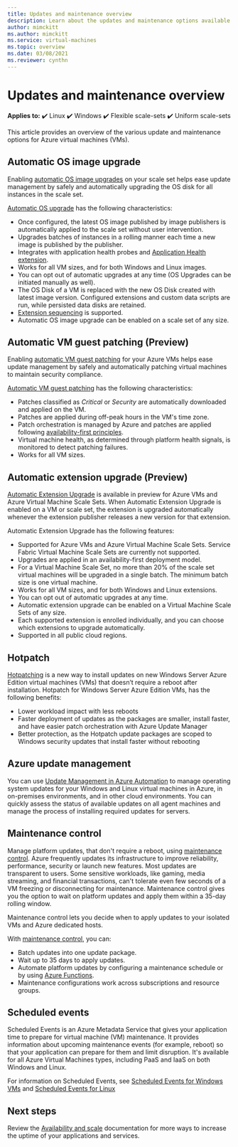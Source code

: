 ```yaml
---
title: Updates and maintenance overview
description: Learn about the updates and maintenance options available with virtual machines in Azure
author: mimckitt
ms.author: mimckitt
ms.service: virtual-machines
ms.topic: overview
ms.date: 03/08/2021
ms.reviewer: cynthn
---
```

    
# Updates and maintenance overview

**Applies to:** :heavy_check_mark: Linux :heavy_check_mark: Windows :heavy_check_mark: Flexible scale-sets :heavy_check_mark: Uniform scale-sets

This article provides an overview of the various update and maintenance options for Azure virtual machines (VMs).

## Automatic OS image upgrade

Enabling [automatic OS image upgrades](../virtual-machine-scale-sets/virtual-machine-scale-sets-automatic-upgrade.md?context=/azure/virtual-machines/context/context) on your scale set helps ease update management by safely and automatically upgrading the OS disk for all instances in the scale set.

[Automatic OS upgrade](../virtual-machine-scale-sets/virtual-machine-scale-sets-automatic-upgrade.md?context=/azure/virtual-machines/context/context) has the following characteristics:

- Once configured, the latest OS image published by image publishers is automatically applied to the scale set without user intervention.
- Upgrades batches of instances in a rolling manner each time a new image is published by the publisher.
- Integrates with application health probes and [Application Health extension](../virtual-machine-scale-sets/virtual-machine-scale-sets-health-extension.md?context=/azure/virtual-machines/context/context).
- Works for all VM sizes, and for both Windows and Linux images.
- You can opt out of automatic upgrades at any time (OS Upgrades can be initiated manually as well).
- The OS Disk of a VM is replaced with the new OS Disk created with latest image version. Configured extensions and custom data scripts are run, while persisted data disks are retained.
- [Extension sequencing](../virtual-machine-scale-sets/virtual-machine-scale-sets-extension-sequencing.md?context=/azure/virtual-machines/context/context) is supported.
- Automatic OS image upgrade can be enabled on a scale set of any size.


## Automatic VM guest patching (Preview)

Enabling [automatic VM guest patching](automatic-vm-guest-patching.md) for your Azure VMs helps ease update management by safely and automatically patching virtual machines to maintain security compliance.

[Automatic VM guest patching](automatic-vm-guest-patching.md) has the following characteristics:
- Patches classified as *Critical* or *Security* are automatically downloaded and applied on the VM.
- Patches are applied during off-peak hours in the VM's time zone.
- Patch orchestration is managed by Azure and patches are applied following [availability-first principles](automatic-vm-guest-patching.md#availability-first-patching).
- Virtual machine health, as determined through platform health signals, is monitored to detect patching failures.
- Works for all VM sizes.


## Automatic extension upgrade (Preview)

[Automatic Extension Upgrade](automatic-extension-upgrade.md) is available in preview for Azure VMs and Azure Virtual Machine Scale Sets. When Automatic Extension Upgrade is enabled on a VM or scale set, the extension is upgraded automatically whenever the extension publisher releases a new version for that extension.

 Automatic Extension Upgrade has the following features:
- Supported for Azure VMs and Azure Virtual Machine Scale Sets. Service Fabric Virtual Machine Scale Sets are currently not supported.
- Upgrades are applied in an availability-first deployment model.
- For a Virtual Machine Scale Set, no more than 20% of the scale set virtual machines will be upgraded in a single batch. The minimum batch size is one virtual machine.
- Works for all VM sizes, and for both Windows and Linux extensions.
- You can opt out of automatic upgrades at any time.
- Automatic extension upgrade can be enabled on a Virtual Machine Scale Sets of any size.
- Each supported extension is enrolled individually, and you can choose which extensions to upgrade automatically.
- Supported in all public cloud regions.

## Hotpatch 

[Hotpatching](../automanage/automanage-hotpatch.md?context=/azure/virtual-machines/context/context) is a new way to install updates on new Windows Server Azure Edition virtual machines (VMs) that doesn’t require a reboot after installation. Hotpatch for Windows Server Azure Edition VMs, has the following benefits:

- Lower workload impact with less reboots
- Faster deployment of updates as the packages are smaller, install faster, and have easier patch orchestration with Azure Update Manager
- Better protection, as the Hotpatch update packages are scoped to Windows security updates that install faster without rebooting


## Azure update management

You can use [Update Management in Azure Automation](../automation/update-management/overview.md?context=/azure/virtual-machines/context/context) to manage operating system updates for your Windows and Linux virtual machines in Azure, in on-premises environments, and in other cloud environments. You can quickly assess the status of available updates on all agent machines and manage the process of installing required updates for servers.

## Maintenance control

Manage platform updates, that don't require a reboot, using [maintenance control](maintenance-control.md). Azure frequently updates its infrastructure to improve reliability, performance, security or launch new features. Most updates are transparent to users. Some sensitive workloads, like gaming, media streaming, and financial transactions, can't tolerate even few seconds of a VM freezing or disconnecting for maintenance. Maintenance control gives you the option to wait on platform updates and apply them within a 35-day rolling window. 

Maintenance control lets you decide when to apply updates to your isolated VMs and Azure dedicated hosts.

With [maintenance control](maintenance-control.md), you can:
- Batch updates into one update package.
- Wait up to 35 days to apply updates. 
- Automate platform updates by configuring a maintenance schedule or by using [Azure Functions](https://github.com/Azure/azure-docs-powershell-samples/tree/master/maintenance-auto-scheduler).
- Maintenance configurations work across subscriptions and resource groups. 


## Scheduled events

Scheduled Events is an Azure Metadata Service that gives your application time to prepare for virtual machine (VM) maintenance. It provides information about upcoming maintenance events (for example, reboot) so that your application can prepare for them and limit disruption. It's available for all Azure Virtual Machines types, including PaaS and IaaS on both Windows and Linux. 

For information on Scheduled Events, see [Scheduled Events for Windows VMs](./windows/scheduled-events.md) and [Scheduled Events for Linux](./linux/scheduled-events.md)

## Next steps

Review the [Availability and scale](availability.md) documentation for more ways to increase the uptime of your applications and services. 